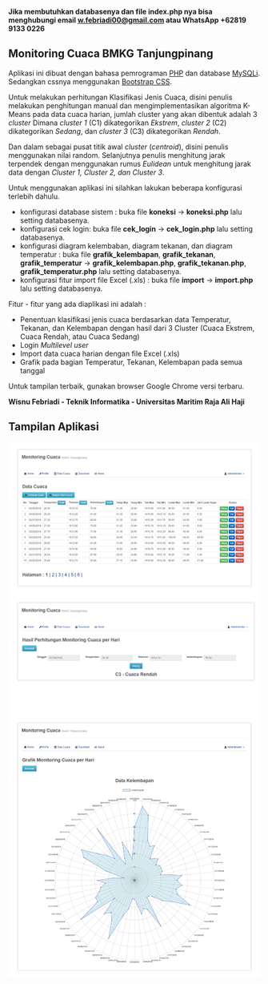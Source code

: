 **Jika membutuhkan databasenya dan file index.php nya bisa menghubungi email w.febriadi00@gmail.com atau WhatsApp +62819 9133 0226**

<h2>Monitoring Cuaca BMKG Tanjungpinang</h2>

Aplikasi ini dibuat dengan bahasa pemrograman <a href="http://php.net/" target="_blank">PHP</a> dan database <a href="https://en.wikipedia.org/wiki/MySQLi" target="_blank">MySQLi</a>. Sedangkan cssnya menggunakan <a href="https://www.getbootstrap.com/" target="_blank">Bootstrap CSS</a>.

Untuk melakukan perhitungan Klasifikasi Jenis Cuaca, disini penulis melakukan penghitungan manual dan mengimplementasikan algoritma K-Means pada data cuaca harian, jumlah cluster yang akan dibentuk adalah 3 *cluster* Dimana *cluster 1* (C1) dikategorikan *Ekstrem*, *cluster 2* (C2) dikategorikan *Sedang*, dan *cluster 3* (C3) dikategorikan *Rendah*.

Dan dalam sebagai pusat titik awal *cluster* (*centroid*), disini penulis menggunakan nilai random. Selanjutnya penulis menghitung jarak terpendek dengan menggunakan rumus *Eulidean*  untuk menghitung jarak data dengan *Cluster 1, Cluster 2, dan Cluster 3*.


Untuk menggunakan aplikasi ini silahkan lakukan beberapa konfigurasi terlebih dahulu.

- konfigurasi database sistem : buka file **koneksi** -> **koneksi.php** lalu setting databasenya.
- konfigurasi cek login: buka file **cek_login** -> **cek_login.php** lalu setting databasenya.
- konfigurasi diagram kelembaban, diagram tekanan, dan diagram temperatur : buka file **grafik_kelembapan**, **grafik_tekanan**, **grafik_temperatur** -> **grafik_kelembapan.php**, **grafik_tekanan.php**, **grafik_temperatur.php** lalu setting databasenya.
- konfigurasi fitur import file Excel (.xls) : buka file **import** -> **import.php** lalu setting databasenya.

Fitur - fitur yang ada diaplikasi ini adalah :

- Penentuan klasifikasi jenis cuaca berdasarkan data Temperatur, Tekanan, dan Kelembapan dengan hasil dari 3 Cluster (Cuaca Ekstrem, Cuaca Rendah, atau Cuaca Sedang)
- Login *Multilevel user*
- Import data cuaca harian dengan file Excel (.xls)
- Grafik pada bagian Temperatur, Tekanan, Kelembapan pada semua tanggal


Untuk tampilan terbaik, gunakan browser Google Chrome versi terbaru.

**Wisnu Febriadi - Teknik Informatika - Universitas Maritim Raja Ali Haji**

<h2>Tampilan Aplikasi</h3>
<img src="asset/img/Monitoring Cuaca 1.png">
<img src="asset/img/Monitoring Cuaca 2.png">
<img src="asset/img/Monitoring Cuaca 3.png">
